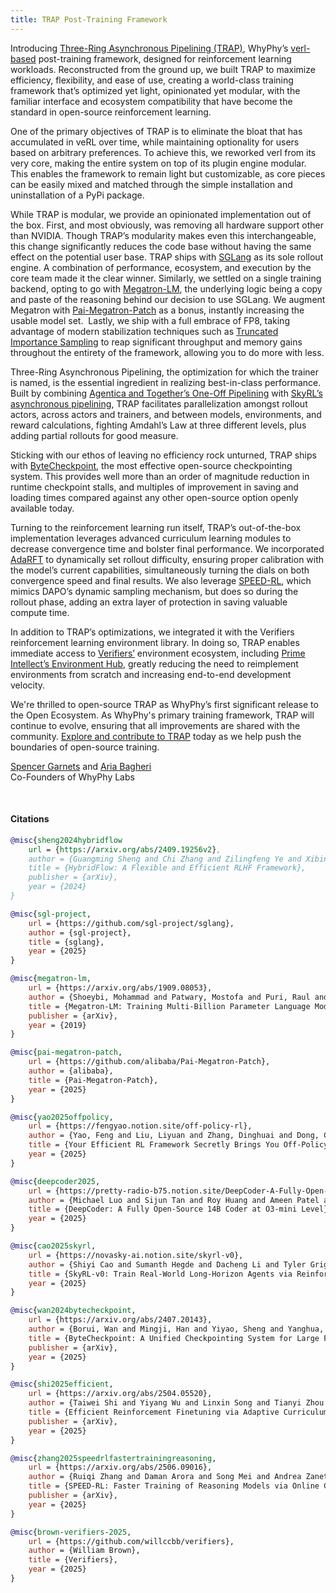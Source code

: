 ```yaml
---
title: TRAP Post-Training Framework
---
```

Introducing <a href="link needed">Three-Ring Asynchronous Pipelining (TRAP)</a>, WhyPhy’s <a href="https://arxiv.org/abs/2409.19256v2">verl-based</a> post-training framework, designed for reinforcement learning workloads. Reconstructed from the ground up, we built TRAP to maximize efficiency, flexibility, and ease of use, creating a world-class training framework that’s optimized yet light, opinionated yet modular, with the familiar interface and ecosystem compatibility that have become the standard in open-source reinforcement learning. 

One of the primary objectives of TRAP is to eliminate the bloat that has accumulated in veRL over time, while maintaining optionality for users based on arbitrary preferences. To achieve this, we reworked verl from its very core, making the entire system on top of its plugin engine modular. This enables the framework to remain light but customizable, as core pieces can be easily mixed and matched through the simple installation and uninstallation of a PyPi package.

While TRAP is modular, we provide an opinionated implementation out of the box. First, and most obviously, was removing all hardware support other than NVIDIA. Though TRAP’s modularity makes even this interchangeable, this change significantly reduces the code base without having the same effect on the potential user base. TRAP ships with <a href="https://github.com/sgl-project/sglang">SGLang</a> as its sole rollout engine. A combination of performance, ecosystem, and execution by the core team made it the clear winner. Similarly, we settled on a single training backend, opting to go with <a href="https://arxiv.org/abs/1909.08053">Megatron-LM</a>, the underlying logic being a copy and paste of the reasoning behind our decision to use SGLang. We augment Megatron with <a href="https://github.com/alibaba/Pai-Megatron-Patch">Pai-Megatron-Patch</a> as a bonus, instantly increasing the usable model set.  Lastly, we ship with a full embrace of FP8, taking advantage of modern stabilization techniques such as <a href="https://fengyao.notion.site/off-policy-rl">Truncated Importance Sampling</a> to reap significant throughput and memory gains throughout the entirety of the framework, allowing you to do more with less.

Three-Ring Asynchronous Pipelining, the optimization for which the trainer is named, is the essential ingredient in realizing best-in-class performance. Built by combining <a href="https://pretty-radio-b75.notion.site/DeepCoder-A-Fully-Open-Source-14B-Coder-at-O3-mini-Level-1cf81902c14680b3bee5eb349a512a51">Agentica and Together’s One-Off Pipelining</a> with <a href="https://novasky-ai.notion.site/skyrl-v0">SkyRL’s asynchronous pipelining</a>, TRAP facilitates parallelization amongst rollout actors, across actors and trainers, and between models, environments, and reward calculations, fighting Amdahl’s Law at three different levels, plus adding partial rollouts for good measure. 

Sticking with our ethos of leaving no efficiency rock unturned, TRAP ships with <a href="https://arxiv.org/abs/2407.20143">ByteCheckpoint</a>, the most effective open-source checkpointing system. This provides well more than an order of magnitude reduction in runtime checkpoint stalls, and multiples of improvement in saving and loading times compared against any other open-source option openly available today.

Turning to the reinforcement learning run itself, TRAP’s out-of-the-box implementation leverages advanced curriculum learning modules to decrease convergence time and bolster final performance. We incorporated <a href="https://arxiv.org/abs/2504.05520">AdaRFT</a> to dynamically set rollout difficulty, ensuring proper calibration with the model’s current capabilities, simultaneously turning the dials on both convergence speed and final results. We also leverage <a href="https://arxiv.org/abs/2506.09016">SPEED-RL</a>, which mimics DAPO’s dynamic sampling mechanism, but does so during the rollout phase, adding an extra layer of protection in saving valuable compute time. 

In addition to TRAP’s optimizations, we integrated it with the Verifiers reinforcement learning environment library. In doing so, TRAP enables immediate access to <a href="https://github.com/willccbb/verifiers">Verifiers’</a> environment ecosystem, including  <a href="https://app.primeintellect.ai/dashboard/environments">Prime Intellect’s Environment Hub</a>, greatly reducing the need to reimplement environments from scratch and increasing end-to-end development velocity.

We're thrilled to open-source TRAP as WhyPhy’s first significant release to the Open Ecosystem. As WhyPhy's primary training framework, TRAP will continue to evolve, ensuring that all improvements are shared with the community. <a href="link needed">Explore and contribute to TRAP</a> today as we help push the boundaries of open-source training.

<a href="https://x.com/Big_Uppy">Spencer Garnets</a> and <a href="https://x.com/xsudoer">Aria Bagheri</a><br/>Co-Founders of WhyPhy Labs

<br/> 

#### Citations

```bibtex
@misc{sheng2024hybridflow
	url = {https://arxiv.org/abs/2409.19256v2},
	author = {Guangming Sheng and Chi Zhang and Zilingfeng Ye and Xibin Wu and Wang Zhang and Ru Zhang and Yanghua Peng and Haibin Lin and Chuan Wu},
	title = {HybridFlow: A Flexible and Efficient RLHF Framework},
	publisher = {arXiv},
	year = {2024}
}
```

```bibtex
@misc{sgl-project,
	url = {https://github.com/sgl-project/sglang},
	author = {sgl-project},
	title = {sglang},
	year = {2025}
}
```

```bibtex
@misc{megatron-lm,
	url = {https://arxiv.org/abs/1909.08053},
	author = {Shoeybi, Mohammad and Patwary, Mostofa and Puri, Raul and LeGresley, Patrick and Casper, Jared and Catanzaro, Bryan},
	title = {Megatron-LM: Training Multi-Billion Parameter Language Models Using Model Parallelism},
	publisher = {arXiv},
	year = {2019}
}
```

```bibtex
@misc{pai-megatron-patch,
	url = {https://github.com/alibaba/Pai-Megatron-Patch},
	author = {alibaba},
	title = {Pai-Megatron-Patch},
	year = {2025}
}
```

```bibtex
@misc{yao2025offpolicy,
	url = {https://fengyao.notion.site/off-policy-rl},
	author = {Yao, Feng and Liu, Liyuan and Zhang, Dinghuai and Dong, Chengyu and Shang, Jingbo and Gao, Jianfeng},
	title = {Your Efficient RL Framework Secretly Brings You Off-Policy RL Training},
	year = {2025}
}
```

```bibtex
@misc{deepcoder2025,
	url = {https://pretty-radio-b75.notion.site/DeepCoder-A-Fully-Open-Source-14B-Coder-at-O3-mini-Level-1cf81902c14680b3bee5eb349a512a51},
	author = {Michael Luo and Sijun Tan and Roy Huang and Ameen Patel and Alpay Ariyak and Qingyang Wu and Xiaoxiang Shi and Rachel Xin and Colin Cai and Maurice Weber and Ce Zhang and Li Erran Li and Raluca Ada Popa and Ion Stoica},
	title = {DeepCoder: A Fully Open-Source 14B Coder at O3-mini Level},
	year = {2025}
}
```

```bibtex
@misc{cao2025skyrl,
	url = {https://novasky-ai.notion.site/skyrl-v0},
	author = {Shiyi Cao and Sumanth Hegde and Dacheng Li and Tyler Griggs and Shu Liu and Eric Tang and Jiayi Pan and Xingyao Wang and Akshay Malik and Graham Neubig and Kourosh Hakhamaneshi and Richard Liaw and Philipp Moritz and Matei Zaharia and Joseph E. Gonzalez and Ion Stoica},
	title = {SkyRL-v0: Train Real-World Long-Horizon Agents via Reinforcement Learning},
	year = {2025}
}
```

```bibtex
@misc{wan2024bytecheckpoint,
	url = {https://arxiv.org/abs/2407.20143},
	author = {Borui, Wan and Mingji, Han and Yiyao, Sheng and Yanghua, Peng and Haibin, Lin and Mofan, Zhang and Zhichao, Lai and Menghan, Yu and Junda, Zhang and Zuquan, Song and Xin, Liu and Chuan, Wu},
	title = {ByteCheckpoint: A Unified Checkpointing System for Large Foundation Model Development},
	publisher = {arXiv},
	year = {2025}
}
```

```bibtex
@misc{shi2025efficient,
	url = {https://arxiv.org/abs/2504.05520},
	author = {Taiwei Shi and Yiyang Wu and Linxin Song and Tianyi Zhou and Jieyu Zhao},
	title = {Efficient Reinforcement Finetuning via Adaptive Curriculum Learning},
	publisher = {arXiv},
	year = {2025}
}
```

```bibtex
@misc{zhang2025speedrlfastertrainingreasoning,
	url = {https://arxiv.org/abs/2506.09016},
	author = {Ruiqi Zhang and Daman Arora and Song Mei and Andrea Zanette},
	title = {SPEED-RL: Faster Training of Reasoning Models via Online Curriculum Learning},
	publisher = {arXiv},
	year = {2025}
}
```

```bibtex
@misc{brown-verifiers-2025,
	url = {https://github.com/willccbb/verifiers},
	author = {William Brown},
	title = {Verifiers},
	year = {2025}
}
```
